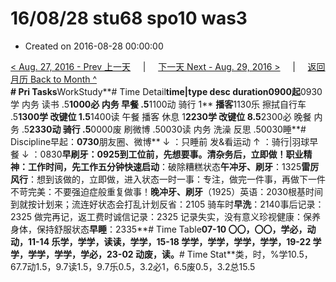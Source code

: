 # 16/08/28 stu68 spo10 was3

* Created on 2016-08-28 00:00:00

[&lt; Aug. 27, 2016 - Prev 上一天](d27.md)     \|     [下一天 Next - Aug. 29, 2016 &gt;](d29.md)     \|     [返回月历 Back to Month ^](index.md)   
**\# Pri Tasks**WorkStudy**\# Time Detail**time\|type desc duration0900起**0930学 内务 读书 .5**1000必 内务 早餐 .5**1100动 骑行 1** **播客**1130乐 擦拭自行车 .5**1300学 改键位 1.5**1400读 午餐 播客 休息 1**2230学 改键位 8.5**2300必 晚餐 内务 .5**2330动 骑行 .5**0000废 刷微博 .50030读 内务 洗澡 反思 .50030睡**\# Discipline早起：**0730**朋友圈、微博** ↓ ：只睡前 发&看运动 ↑ ：骑行\|羽球早餐 ↓ ：0830**早刷牙：**0925到工位前，先想要事。清杂务后，立即做！**职业精神**：工作时间，先工作**五分钟快速启动**：破除糟糕状态**午冲牙、刷牙**：1325**雷厉风行**：想到该做的，立即做，进入状态一时一事：专注，做完一件事，再做下一件不苛完美：不要强迫症般重复做事！**晚冲牙、刷牙**（1925）英语：2030根基时间到就按计划来；流连好状态会打乱计划反省：2105 骑车时**早洗**：2140事后记录：2325 做完再记，返工费时诚信记录：2325 记录失实，没有意义珍视健康：保养身体，保持舒服状态**早睡**：2335**\# Time Table**07-10 〇〇，〇〇，学必，动动，11-14 乐学，学学，读读，学学，15-18 学学，学学，学学，学学，19-22 学学，学学，学学，学必，23-02 动废，读。**\# Time Stat**类，时，%学10.5，67.7动1.5，9.7读1.5，9.7乐0.5，3.2必1，6.5废0.5，3.2总15.5

